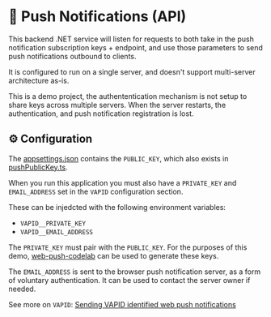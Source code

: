 # :satellite: Push Notifications (API)

This backend .NET service will listen for requests to both take in the push notification subscription keys + endpoint, and use those parameters to send push notifications outbound to clients.

It is configured to run on a single server, and doesn't support multi-server architecture as-is.

This is a demo project, the authententication mechanism is not setup to share keys across multiple servers. When the server restarts, the authentication, and push notification registration is lost.

## :gear: Configuration

The [appsettings.json](./src/appsettings.json#L12) contains the `PUBLIC_KEY`, which also exists in [pushPublicKey.ts](../app/src/js/constants//pushPublicKey.ts).

When you run this application you must also have a `PRIVATE_KEY` and `EMAIL_ADDRESS` set in the `VAPID` configuration section.

These can be injedcted with the following environment variables:

-   `VAPID__PRIVATE_KEY`
-   `VAPID__EMAIL_ADDRESS`

The `PRIVATE_KEY` must pair with the `PUBLIC_KEY`. For the purposes of this demo, [web-push-codelab](https://web-push-codelab.glitch.me/) can be used to generate these keys.

The `EMAIL_ADDRESS` is sent to the browser push notification server, as a form of voluntary authentication. It can be used to contact the server owner if needed.

See more on `VAPID`: [Sending VAPID identified web push notifications](https://blog.mozilla.org/services/2016/08/23/sending-vapid-identified-webpush-notifications-via-mozillas-push-service/)
